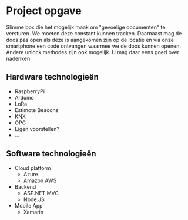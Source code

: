 # Project opgave

Slimme box die het mogelijk maak om "gevoelige documenten" te versturen. We moeten deze constant kunnen tracken. Daarnaast mag de doos pas open als deze is aangekomen zijn op de locatie en via onze smartphone een code ontvangen waarmee we de doos kunnen openen. Andere unlock methodes zijn ook mogelijk. U mag daar eens goed over nadenken

## Hardware technologieën 

- RaspberryPi
- Arduino
- LoRa
- Estimote Beacons
- KNX
- OPC
- Eigen voorstellen?
- ...

## Software technologieën

- Cloud platform
  - Azure
  - Amazon AWS
- Backend
  - ASP.NET MVC
  - Node.JS
- Mobile App
  - Xamarin
